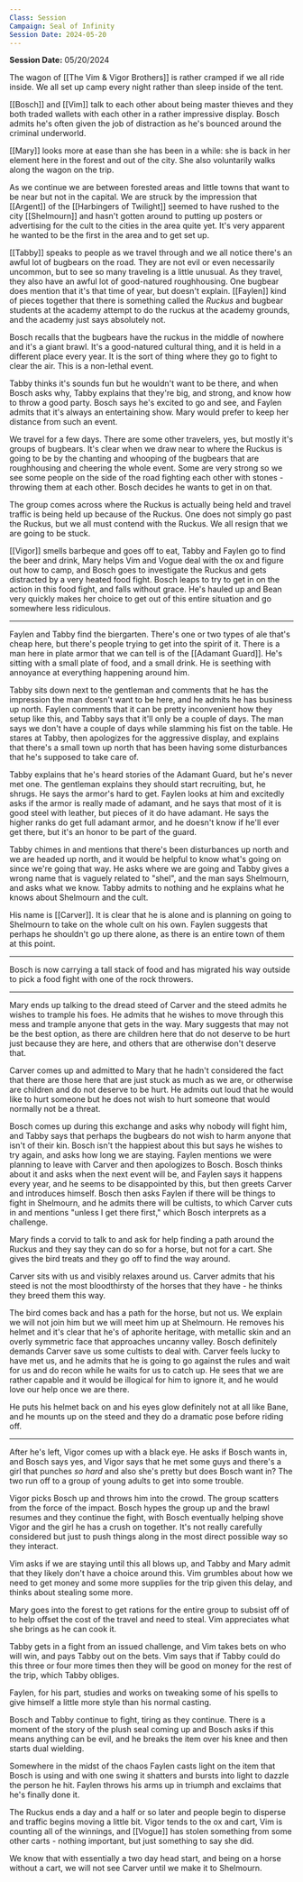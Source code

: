 ```yaml
---
Class: Session
Campaign: Seal of Infinity
Session Date: 2024-05-20
---
```

**Session Date:** 05/20/2024

The wagon of [[The Vim & Vigor Brothers]] is rather cramped if we all ride inside. We all set up camp every night rather than sleep inside of the tent.

[[Bosch]] and [[Vim]] talk to each other about being master thieves and they both traded wallets with each other in a rather impressive display. Bosch admits he's often given the job of distraction as he's bounced around the criminal underworld.

[[Mary]] looks more at ease than she has been in a while: she is back in her element here in the forest and out of the city. She also voluntarily walks along the wagon on the trip.

As we continue we are between forested areas and little towns that want to be near but not in the capital. We are struck by the impression that [[Argent]] of the [[Harbingers of Twilight]] seemed to have rushed to the city [[Shelmourn]] and hasn't gotten around to putting up posters or advertising for the cult to the cities in the area quite yet. It's very apparent he wanted to be the first in the area and to get set up.

[[Tabby]] speaks to people as we travel through and we all notice there's an awful lot of bugbears on the road. They are not evil or even necessarily uncommon, but to see so many traveling is a little unusual. As they travel, they also have an awful lot of good-natured roughhousing. One bugbear does mention that it's that time of year, but doesn't explain. [[Faylen]] kind of pieces together that there is something called the *Ruckus* and bugbear students at the academy attempt to do the ruckus at the academy grounds, and the academy just says absolutely not. 

Bosch recalls that the bugbears have the ruckus in the middle of nowhere and it's a giant brawl. It's a good-natured cultural thing, and it is held in a different place every year. It is the sort of thing where they go to fight to clear the air. This is a non-lethal event.

Tabby thinks it's sounds fun but he wouldn't want to be there, and when Bosch asks why, Tabby explains that they're big, and strong, and know how to throw a good party. Bosch says he's excited to go and see, and Faylen admits that it's always an entertaining show. Mary would prefer to keep her distance from such an event.

We travel for a few days. There are some other travelers, yes, but mostly it's groups of bugbears. It's clear when we draw near to where the Ruckus is going to be by the chanting and whooping of the bugbears that are roughhousing and cheering the whole event. Some are very strong so we see some people on the side of the road fighting each other with stones - throwing them at each other. Bosch decides he wants to get in on that.

The group comes across where the Ruckus is actually being held and travel traffic is being held up because of the Ruckus. One does not simply go past the Ruckus, but we all must contend with the Ruckus. We all resign that we are going to be stuck.

[[Vigor]] smells barbeque and goes off to eat, Tabby and Faylen go to find the beer and drink, Mary helps Vim and Vogue deal with the ox and figure out how to camp, and Bosch goes to investigate the Ruckus and gets distracted by a very heated food fight. Bosch leaps to try to get in on the action in this food fight, and falls without grace. He's hauled up and Bean very quickly makes her choice to get out of this entire situation and go somewhere less ridiculous.

---

Faylen and Tabby find the biergarten. There's one or two types of ale that's cheap here, but there's people trying to get into the spirit of it. There is a man here in plate armor that we can tell is of the [[Adamant Guard]]. He's sitting with a small plate of food, and a small drink. He is seething with annoyance at everything happening around him.

Tabby sits down next to the gentleman and comments that he has the impression the man doesn't want to be here, and he admits he has business up north. Faylen comments that it can be pretty inconvenient how they setup like this, and Tabby says that it'll only be a couple of days. The man says we don't have a couple of days while slamming his fist on the table. He stares at Tabby, then apologizes for the aggressive display, and explains that there's a small town up north that has been having some disturbances that he's supposed to take care of.

Tabby explains that he's heard stories of the Adamant Guard, but he's never met one. The gentleman explains they should start recruiting, but, he shrugs. He says the armor's hard to get. Faylen looks at him and excitedly asks if the armor is really made of adamant, and he says that most of it is good steel with leather, but pieces of it do have adamant. He says the higher ranks do get full adamant armor, and he doesn't know if he'll ever get there, but it's an honor to be part of the guard.

Tabby chimes in and mentions that there's been disturbances up north and we are headed up north, and it would be helpful to know what's going on since we're going that way. He asks where we are going and Tabby gives a wrong name that is vaguely related to "shel", and the man says Shelmourn, and asks what we know. Tabby admits to nothing and he explains what he knows about Shelmourn and the cult.

His name is [[Carver]]. It is clear that he is alone and is planning on going to Shelmourn to take on the whole cult on his own. Faylen suggests that perhaps he shouldn't go up there alone, as there is an entire town of them at this point. 

---

Bosch is now carrying a tall stack of food and has migrated his way outside to pick a food fight with one of the rock throwers.

---

Mary ends up talking to the dread steed of Carver and the steed admits he wishes to trample his foes. He admits that he wishes to move through this mess and trample anyone that gets in the way. Mary suggests that may not be the best option, as there are children here that do not deserve to be hurt just because they are here, and others that are otherwise don't deserve that. 

Carver comes up and admitted to Mary that he hadn't considered the fact that there are those here that are just stuck as much as we are, or otherwise are children and do not deserve to be hurt. He admits out loud that he would like to hurt someone but he does not wish to hurt someone that would normally not be a threat.

Bosch comes up during this exchange and asks why nobody will fight him, and Tabby says that perhaps the bugbears do not wish to harm anyone that isn't of their kin. Bosch isn't the happiest about this but says he wishes to try again, and asks how long we are staying. Faylen mentions we were planning to leave with Carver and then apologizes to Bosch. Bosch thinks about it and asks when the next event will be, and Faylen says it happens every year, and he seems to be disappointed by this, but then greets Carver and introduces himself. Bosch then asks Faylen if there will be things to fight in Shelmourn, and he admits there will be cultists, to which Carver cuts in and mentions "unless I get there first," which Bosch interprets as a challenge.

Mary finds a corvid to talk to and ask for help finding a path around the Ruckus and they say they can do so for a horse, but not for a cart. She gives the bird treats and they go off to find the way around.

Carver sits with us and visibly relaxes around us. Carver admits that his steed is not the most bloodthirsty of the horses that they have - he thinks they breed them this way.

The bird comes back and has a path for the horse, but not us. We explain we will not join him but we will meet him up at Shelmourn. He removes his helmet and it's clear that he's of aphorite heritage, with metallic skin and an overly symmetric face that approaches uncanny valley. Bosch definitely demands Carver save us some cultists to deal with. Carver feels lucky to have met us, and he admits that he is going to go against the rules and wait for us and do recon while he waits for us to catch up. He sees that we are rather capable and it would be illogical for him to ignore it, and he would love our help once we are there.

He puts his helmet back on and his eyes glow definitely not at all like Bane, and he mounts up on the steed and they do a dramatic pose before riding off.

---

After he's left, Vigor comes up with a black eye. He asks if Bosch wants in, and Bosch says yes, and Vigor says that he met some guys and there's a girl that punches *so hard* and also she's pretty but does Bosch want in? The two run off to a group of young adults to get into some trouble.

Vigor picks Bosch up and throws him into the crowd. The group scatters from the force of the impact. Bosch hypes the group up and the brawl resumes and they continue the fight, with Bosch eventually helping shove Vigor and the girl he has a crush on together. It's not really carefully considered but just to push things along in the most direct possible way so they interact.

Vim asks if we are staying until this all blows up, and Tabby and Mary admit that they likely don't have a choice around this. Vim grumbles about how we need to get money and some more supplies for the trip given this delay, and thinks about stealing some more.

Mary goes into the forest to get rations for the entire group to subsist off of to help offset the cost of the travel and need to steal. Vim appreciates what she brings as he can cook it.

Tabby gets in a fight from an issued challenge, and Vim takes bets on who will win, and pays Tabby out on the bets. Vim says that if Tabby could do this three or four more times then they will be good on money for the rest of the trip, which Tabby obliges.

Faylen, for his part, studies and works on tweaking some of his spells to give himself a little more style than his normal casting.

Bosch and Tabby continue to fight, tiring as they continue. There is a moment of the story of the plush seal coming up and Bosch asks if this means anything can be evil, and he breaks the item over his knee and then starts dual wielding.

Somewhere in the midst of the chaos Faylen casts light on the item that Bosch is using and with one swing it shatters and bursts into light to dazzle the person he hit. Faylen throws his arms up in triumph and exclaims that he's finally done it.

The Ruckus ends a day and a half or so later and people begin to disperse and traffic begins moving a little bit. Vigor tends to the ox and cart, Vim is counting all of the winnings, and [[Vogue]] has stolen something from some other carts - nothing important, but just something to say she did.

We know that with essentially a two day head start, and being on a horse without a cart, we will not see Carver until we make it to Shelmourn.